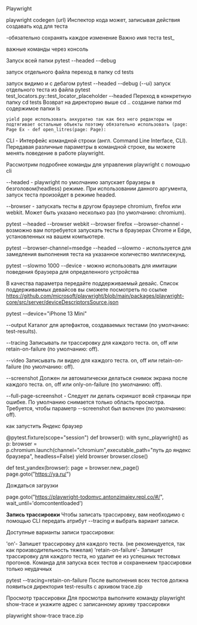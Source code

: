 Playwright

playwright codegen (url) Инспектор кода может, записывая действия создавать код для теста 

-обязательно сохранять каждое изменение 
Важно имя теста test_

важные команды через консоль

Запуск всей папки pytest --headed --debug

запуск отдельного файла  переход в папку cd tests

запуск видимо и с дебагом  pytest --headed --debug (--ui)
запуск отдельного теста  из файла    pytest test_locators.py::test_locator_placeholder --headed
Переход в конкретную папку cd tests
Возврат на директорию выше cd ..
создание папки md
содержимое папки ls

    yield page использовать аккуратно так как без него редакторы не подтягивает остальные объекты поэтому обязательно использовать (page: Page Ex - def open_litres(page: Page):
CLI - Интерфейс командной строки (англ. Command Line Interface, CLI). Передавая различные параметры в командной строке, вы можете менять поведение в работе playwright.

Рассмотрим подробнее команды для управления playwright с помощью cli

--headed - playwright по умолчанию запускает браузеры в безголовом(headless) режиме. При использовании данного аргумента, запуск теста произойдет в режиме headed.

--browser - запускать тесты в другом браузере chromium, firefox или webkit. Может быть указано несколько раз (по умолчанию: chromium).

pytest --headed --browser webkit --browser firefox
--browser-channel - возможно вам потребуется запускать тесты в браузерах  Chrome и Edge, установленных на вашем компьютере.

pytest --browser-channel=msedge --headed
--slowmo - используется  для замедления выполнения теста на указанное количество миллисекунд.

pytest --slowmo 1000
--device - можно использовать для имитации поведения браузера для определенного устройства

В качества параметра передайте поддерживаемый девайс. Список поддерживаемых девайсов вы сможете  посмотреть по ссылке  
https://github.com/microsoft/playwright/blob/main/packages/playwright-core/src/server/deviceDescriptorsSource.json

pytest --device="iPhone 13 Mini"


--output Каталог для артефактов, создаваемых тестами (по умолчанию: test-results).



--tracing Записывать ли трассировку для каждого теста. on, off или retain-on-failure (по умолчанию: off).



--video Записывать ли видео для каждого теста. on, off или retain-on-failure (по умолчанию: off).



--screenshot Должен ли автоматически делаться снимок экрана после каждого теста. on, off или only-on-failure (по умолчанию: off).

--full-page-screenshot - Следует ли делать скриншот всей страницы при ошибке. По умолчанию снимается только область просмотра. Требуется, чтобы параметр --screenshot был включен (по умолчанию: off).

как запустить Яндекс браузер 

@pytest.fixture(scope="session")
def browser():
    with sync_playwright() as p:
        browser = p.chromium.launch(channel="chromium",executable_path="путь до яндекс браузера", headless=False)
        yield browser
        browser.close()

def test_yandex(browser):
    page = browser.new_page()
    page.goto("https://ya.ru/")


Дождаться загрузки

page.goto("https://playwright-todomvc.antonzimaiev.repl.co/#/", wait_until='domcontentloaded')

**Запись трассировки**
Чтобы записать трассировку, вам необходимо с помощью CLI  передать атрибут  --tracing и  выбрать вариант записи.

Доступные варианты записи трассировки:

'on'- Запишет трассировку для каждого теста. (не рекомендуется, так как производительность тяжелая)
'retain-on-failure'- Запишет трассировку для каждого теста, но удалит ее из успешных тестовых прогонов.
Команда для запуска всех тестов и сохранением трассировки только неудачных

pytest --tracing=retain-on-failure
После выполнения всех тестов должна появиться директория test-results с архивом trace.zip

 
Просмотр трассировки
Для просмотра выполните команду playwright show-trace и укажите адрес с записанному архиву трассировки

playwright show-trace trace.zip

